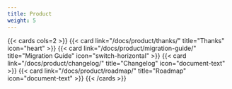 ```yaml
---
title: Product
weight: 5
---
```


{{< cards cols=2 >}}
  {{< card link="/docs/product/thanks/" title="Thanks" icon="heart" >}}
  {{< card link="/docs/product/migration-guide/" title="Migration Guide" icon="switch-horizontal" >}}
  {{< card link="/docs/product/changelog/" title="Changelog" icon="document-text" >}}
  {{< card link="/docs/product/roadmap/" title="Roadmap" icon="document-text" >}}
{{< /cards >}}
